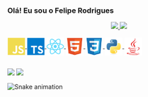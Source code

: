 ### Olá! Eu sou o Felipe Rodrigues

<div align="center">
  <a href="https://github.com/FelipeRodrigues05">
  <img height="180em" src="https://github-readme-stats.vercel.app/api?username=FelipeRodrigues05&show_icons=true&theme=dracula&include_all_commits=true&count_private=true"/>
  <img height="180em" src="https://github-readme-stats.vercel.app/api/top-langs/?username=FelipeRodrigues05&layout=compact&langs_count=7&theme=dracula"/>
</div>
<div style="display: inline_block"><br>
  <img align="center" alt="Feh-Js" height="40" width="40" src="https://raw.githubusercontent.com/devicons/devicon/master/icons/javascript/javascript-plain.svg">
  <img align="center" alt="Feh-Ts" height="40" width="40" src="https://raw.githubusercontent.com/devicons/devicon/master/icons/typescript/typescript-plain.svg">
  <img align="center" alt="Feh-React" height="40" width="40" src="https://raw.githubusercontent.com/devicons/devicon/master/icons/react/react-original.svg">
  <img align="center" alt="Feh-HTML" height="40" width="40" src="https://raw.githubusercontent.com/devicons/devicon/master/icons/html5/html5-original.svg">
  <img align="center" alt="Feh-CSS" height="40" width="40" src="https://raw.githubusercontent.com/devicons/devicon/master/icons/css3/css3-original.svg">
  <img align="center" alt="Feh-Python" height="40" width="40" src="https://raw.githubusercontent.com/devicons/devicon/master/icons/python/python-original.svg">
  <img align="center" alt="Feh-Java" height="40" width="40" src="https://raw.githubusercontent.com/devicons/devicon/master/icons/java/java-plain.svg">
</div>
  
  ##
  
<div>
<a href = "mailto:felipebr998@gmail.com"><img src="https://img.shields.io/badge/-Gmail-%23333?style=for-the-badge&logo=gmail&logoColor=white" target="_blank"></a>
<a href="https://www.linkedin.com/in/" target="_blank"><img src="https://img.shields.io/badge/-LinkedIn-%230077B5?style=for-the-badge&logo=linkedin&logoColor=white" target="_blank"></a> 
  
   ![Snake animation](https://github.com/FelipeRodrigues05/FelipeRodrigues05/blob/output/github-contribution-grid-snake.svg)

</div>
